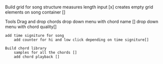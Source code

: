 Build grid for song structure
measures length input [x]
    creates empty grid elements on song container []

Tools
    Drag and drop chords
        drop down menu with chord name []
        drop down menu with chord quality[]

    add time signiture for song
        add counter for hi and low click depending on time signiture[]

    Build chord library
        samples for all the chords []
        add chord playback []

